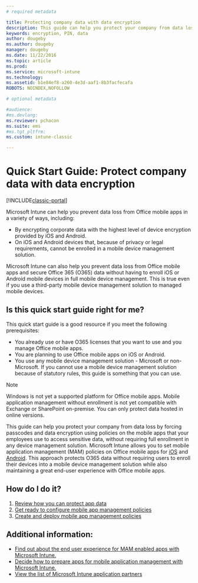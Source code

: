 ```yaml
---
# required metadata

title: Protecting company data with data encryption 
description: This guide can help you protect your company from data loss by forcing a passcode and data encryption using a policy on  mobile apps.
keywords: encryption, PIN, data
author: dougeby
ms.author: dougeby
manager: dougeby
ms.date: 11/22/2016
ms.topic: article
ms.prod:
ms.service: microsoft-intune
ms.technology:
ms.assetid: b1e84ef8-a260-4e3d-aaf1-8b3facfecafa
ROBOTS: NOINDEX,NOFOLLOW

# optional metadata

#audience:
#ms.devlang:
ms.reviewer: pchacon
ms.suite: ems
#ms.tgt_pltfrm:
ms.custom: intune-classic

---
```


# Quick Start Guide: Protect company data with data encryption

[!INCLUDE[classic-portal](../includes/classic-portal.md)]

Microsoft Intune can help you prevent data loss from Office mobile apps in a variety of ways, including:
- By encrypting corporate data with the highest level of device encryption provided by iOS and Android.
- On iOS and Android devices that, because of privacy or legal requirements, cannot be enrolled in a mobile device management solution.

Microsoft Intune can also help you prevent data loss from Office mobile apps and secure Office 365 (O365) data without having to enroll iOS or Android mobile devices in full mobile device management. This is true even if you use a third-party mobile device management solution to managed mobile devices.

## Is this quick start guide right for me?
This quick start guide is a good resource if you meet the following prerequisites:
- You already use or have O365 licenses that you want to use and you manage Office mobile apps.
- You are planning to use Office mobile apps on iOS or Android.
- You use any mobile device management solution - Microsoft or non-Microsoft. If you cannot use a mobile device management solution because of statutory rules, this guide is something that you can use.

> [!NOTE]
> Windows is not yet a supported platform for Office mobile apps. Mobile application management without enrollment is not yet compatible with Exchange or SharePoint on-premise. You can only protect data hosted in online versions.

This guide can help you protect your company from data loss by forcing passcodes and data encryption using policies on the mobile apps that your employees use to access sensitive data, without requiring full enrollment in any device management solution. Microsoft Intune allows you to set mobile application management (MAM) policies on Office mobile apps for [iOS](https://products.office.com/mobile/office-mobile-apps-for-ios) and [Android](https://products.office.com/mobile/office-mobile-apps-for-android). This approach protects O365 data without requiring users to enroll their devices into a mobile device management solution while also maintaining a great end-user experience with Office mobile apps.

## How do I do it?
1.	[Review how you can protect app data](/intune-classic/deploy-use/protect-app-data-using-mobile-app-management-policies-with-microsoft-intune)
2.	[Get ready to configure mobile app management policies](/intune-classic/deploy-use/get-ready-to-configure-mobile-app-management-policies-with-microsoft-intune)
3.	[Create and deploy mobile app management policies](/intune-classic/deploy-use/create-and-deploy-mobile-app-management-policies-with-microsoft-intune)

## Additional information:
- [Find out about the end user experience for MAM enabled apps with Microsoft Intune.](/intune-classic/eploy-use/end-user-experience-for-mam-enabled-apps-with-microsoft-intune)
- [Decide how to prepare apps for mobile application management with Microsoft Intune.](/intune/apps-prepare-mobile-application-management)
- [View the list of Microsoft Intune application partners](https://www.microsoft.com/cloud-platform/microsoft-intune-partners)
